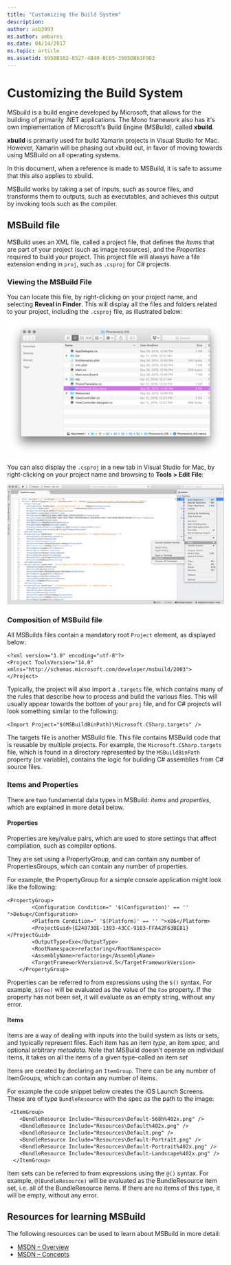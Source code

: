 ```yaml
---
title: "Customizing the Build System"
description: 
author: asb3993
ms.author: amburns
ms.date: 04/14/2017
ms.topic: article
ms.assetid: 6958B102-8527-4B40-BC65-3505DB63F9D3
---
```


# Customizing the Build System

MSbuild is a build engine developed by Microsoft, that allows for the building of primarily .NET applications. The Mono framework also has it's own implementation of Microsoft's Build Engine (MSBuild), called **xbuild**.

**xbuild** is primarily used for build Xamarin projects in Visual Studio for Mac. However, Xamarin will be phasing out xbuild out, in favor of moving towards using MSBuild on all operating systems.

In this document, when a reference is made to MSBuild, it is safe to assume that this also applies to xbuild.

MSBuild works by taking a set of inputs, such as source files, and transforms them to outputs, such as executables, and achieves this output by invoking tools such as the compiler. 


## MSBuild file

MSBuild uses an XML file, called a project file, that defines the *Items* that are part of your project (such as image resources), and the *Properties* required to build your project. This project file will always have a file extension ending in `proj`, such as `.csproj` for C# projects. 

### Viewing the MSBuild File
You can locate this file, by right-clicking on your project name, and selecting **Reveal in Finder**. This will display all the files and folders related to your project, including the `.csproj` file, as illustrated below:

![](media/customizing-build-system-image1.png)

You can also display the `.csproj` in a new tab in Visual Studio for Mac, by right-clicking on your project name and browsing to **Tools > Edit File**:

![](media/customizing-build-system-image2.png)

### Composition of MSBuild file

All MSBuilds files contain a mandatory root `Project` element, as displayed below:

```
<?xml version="1.0" encoding="utf-8"?>
<Project ToolsVersion="14.0" xmlns="http://schemas.microsoft.com/developer/msbuild/2003">
</Project>
```

Typically, the project will also import a `.targets` file, which contains many of the rules that describe how to process and build the various files. This will usually appear towards the bottom of your `proj` file, and for C# projects will look something similar to the following:

```
<Import Project="$(MSBuildBinPath)\Microsoft.CSharp.targets" />
```

The targets file is another MSBuild file. This file contains MSBuild code that is reusable by multiple projects. For example, the `Microsoft.CSharp.targets` file, which is found in a directory represented by the `MSBuildBinPath` property (or variable), contains the logic for building C# assemblies from C# source files.

### Items and Properties

There are two fundamental data types in MSBuild: *items* and *properties*, which are explained in more detail below.

#### Properties

Properties are key/value pairs, which are used to store settings that affect compilation, such as compiler options.

They are set using a PropertyGroup, and can contain any number of PropertiesGroups, which can contain any number of properties. 

For example, the PropertyGroup for a simple console application might look like the following:

```
<PropertyGroup>
		<Configuration Condition=" '$(Configuration)' == '' ">Debug</Configuration>
		<Platform Condition=" '$(Platform)' == '' ">x86</Platform>
		<ProjectGuid>{E248730E-1393-43CC-9183-FFA42F63BE81}</ProjectGuid>
		<OutputType>Exe</OutputType>
		<RootNamespace>refactoring</RootNamespace>
		<AssemblyName>refactoring</AssemblyName>
		<TargetFrameworkVersion>v4.5</TargetFrameworkVersion>
	</PropertyGroup>
```

Properties can be referred to from expressions using the `$()` syntax. For example, `$(Foo)` will be evaluated as the value of the `Foo` property. If the property has not been set, it will evaluate as an empty string, without any error.

#### Items

Items are a way of dealing with inputs into the build system as lists or sets, and typically represent files. Each item has an item *type*, an item *spec*, and optional arbitrary *metadata*. Note that MSBuild doesn’t operate on individual items, it takes on all the items of a given type–called an item *set*

Items are created by declaring an `ItemGroup`. There can be any number of ItemGroups, which can contain any number of items. 

For example the code snippet below creates the iOS Launch Screens. These are of type `BundleResource` with the spec as the path to the image:

```
 <ItemGroup>
    <BundleResource Include="Resources\Default-568h%402x.png" />
    <BundleResource Include="Resources\Default%402x.png" />
    <BundleResource Include="Resources\Default.png" />
    <BundleResource Include="Resources\Default-Portrait.png" />
    <BundleResource Include="Resources\Default-Portrait%402x.png" />
    <BundleResource Include="Resources\Default-Landscape%402x.png" />
  </ItemGroup>
 ```
 
 Item sets can be referred to from expressions using the `@()` syntax. For example, `@(BundleResource)` will be evaluated as the BundleResource item set, i.e. all of the BundleResource items. If there are no items of this type, it will be empty, without any error.

## Resources for learning MSBuild

The following resources can be used to learn about MSBuild in more detail:

* [MSDN – Overview](https://msdn.microsoft.com/en-us/library/dd393574.aspx)
* [MSDN – Concepts](https://msdn.microsoft.com/en-us/library/dd637714.aspx)


